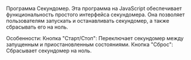 Программа Секундомер.
Эта программа на JavaScript обеспечивает функциональность простого интерфейса секундомера. 
Она позволяет пользователям запускать и останавливать секундомер, а также сбрасывать его на ноль.

Особенности:
Кнопка "Старт/Стоп": Переключает секундомер между запущенным и приостановленным состояниями.
Кнопка "Сброс": Сбрасывает секундомер на ноль.
